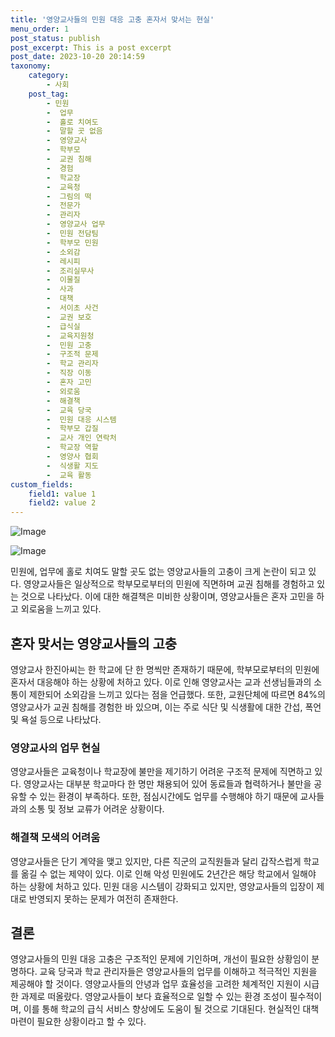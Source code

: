 ```yaml
---
title: '영양교사들의 민원 대응 고충 혼자서 맞서는 현실'
menu_order: 1
post_status: publish
post_excerpt: This is a post excerpt
post_date: 2023-10-20 20:14:59
taxonomy:
    category:
        - 사회
    post_tag:
        - 민원
        -  업무
        -  홀로 치여도
        -  말할 곳 없음
        -  영양교사
        -  학부모
        -  교권 침해
        -  경험
        -  학교장
        -  교육청
        -  그림의 떡
        -  전문가
        -  관리자
        -  영양교사 업무
        -  민원 전담팀
        -  학부모 민원
        -  소외감
        -  레시피
        -  조리실무사
        -  이물질
        -  사과
        -  대책
        -  서이초 사건
        -  교권 보호
        -  급식실
        -  교육지원청
        -  민원 고충
        -  구조적 문제
        -  학교 관리자
        -  직장 이동
        -  혼자 고민
        -  외로움
        -  해결책
        -  교육 당국
        -  민원 대응 시스템
        -  학부모 갑질
        -  교사 개인 연락처
        -  학교장 역할
        -  영양사 협회
        -  식생활 지도
        -  교육 활동
custom_fields:
    field1: value 1
    field2: value 2
---
```


![Image](https://imgnews.pstatic.net/image/079/2024/02/07/0003861494_001_20240207093801224.jpg?type=w647)

![Image](https://imgnews.pstatic.net/image/079/2024/02/07/0003861494_002_20240207093801253.jpg?type=w647)


민원에, 업무에 홀로 치여도 말할 곳도 없는 영양교사들의 고충이 크게 논란이 되고 있다. 영양교사들은 일상적으로 학부모로부터의 민원에 직면하며 교권 침해를 경험하고 있는 것으로 나타났다. 이에 대한 해결책은 미비한 상황이며, 영양교사들은 혼자 고민을 하고 외로움을 느끼고 있다. 

## 혼자 맞서는 영양교사들의 고충
영양교사 한진아씨는 한 학교에 단 한 명씩만 존재하기 때문에, 학부모로부터의 민원에 혼자서 대응해야 하는 상황에 처하고 있다. 이로 인해 영양교사는 교과 선생님들과의 소통이 제한되어 소외감을 느끼고 있다는 점을 언급했다. 또한, 교원단체에 따르면 84%의 영양교사가 교권 침해를 경험한 바 있으며, 이는 주로 식단 및 식생활에 대한 간섭, 폭언 및 욕설 등으로 나타났다.

### 영양교사의 업무 현실
영양교사들은 교육청이나 학교장에 불만을 제기하기 어려운 구조적 문제에 직면하고 있다. 영양교사는 대부분 학교마다 한 명만 채용되어 있어 동료들과 협력하거나 불만을 공유할 수 있는 환경이 부족하다. 또한, 점심시간에도 업무를 수행해야 하기 때문에 교사들과의 소통 및 정보 교류가 어려운 상황이다.

### 해결책 모색의 어려움
영양교사들은 단기 계약을 맺고 있지만, 다른 직군의 교직원들과 달리 갑작스럽게 학교를 옮길 수 없는 제약이 있다. 이로 인해 악성 민원에도 2년간은 해당 학교에서 일해야 하는 상황에 처하고 있다. 민원 대응 시스템이 강화되고 있지만, 영양교사들의 입장이 제대로 반영되지 못하는 문제가 여전히 존재한다.

## 결론
영양교사들의 민원 대응 고충은 구조적인 문제에 기인하며, 개선이 필요한 상황임이 분명하다. 교육 당국과 학교 관리자들은 영양교사들의 업무를 이해하고 적극적인 지원을 제공해야 할 것이다. 영양교사들의 안녕과 업무 효율성을 고려한 체계적인 지원이 시급한 과제로 떠올랐다. 영양교사들이 보다 효율적으로 일할 수 있는 환경 조성이 필수적이며, 이를 통해 학교의 급식 서비스 향상에도 도움이 될 것으로 기대된다. 현실적인 대책 마련이 필요한 상황이라고 할 수 있다.
